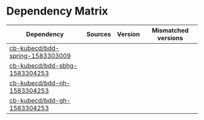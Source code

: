 # Dependency Matrix

Dependency | Sources | Version | Mismatched versions
---------- | ------- | ------- | -------------------
[cb-kubecd/bdd-spring-1583303009](https://github.com/cb-kubecd/bdd-spring-1583303009.git) |  | []() | 
[cb-kubecd/bdd-sbhg-1583304253](https://github.com/cb-kubecd/bdd-sbhg-1583304253.git) |  | []() | 
[cb-kubecd/bdd-nh-1583304253](https://github.com/cb-kubecd/bdd-nh-1583304253.git) |  | []() | 
[cb-kubecd/bdd-gh-1583304253](https://github.com/cb-kubecd/bdd-gh-1583304253.git) |  | []() | 
